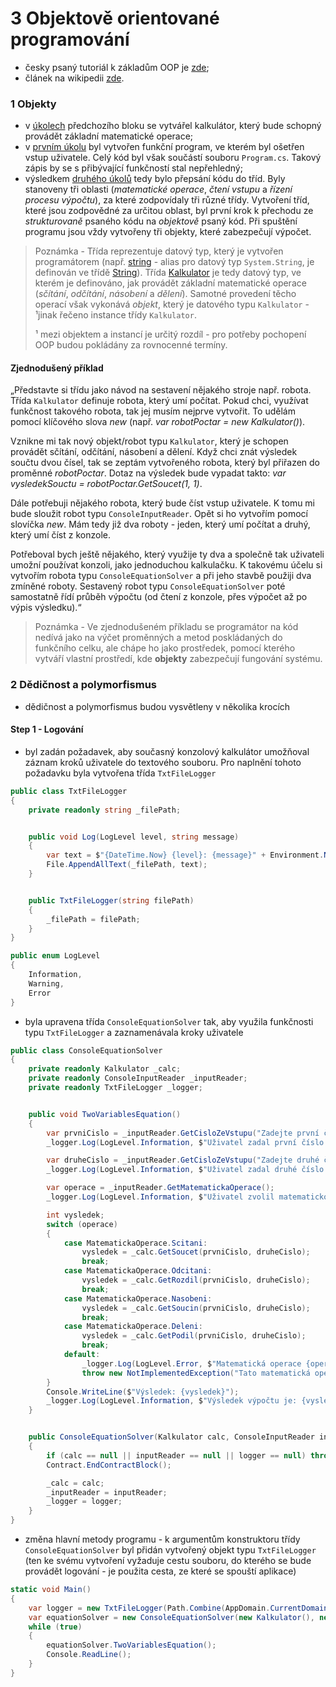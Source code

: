 ﻿3 Objektově orientované programování
====================================

* česky psaný tutoriál k základům OOP je [zde](http://www.itnetwork.cz/csharp/oop);
* článek na wikipedii [zde](https://cs.wikipedia.org/wiki/Objektov%C4%9B_orientovan%C3%A9_programov%C3%A1n%C3%AD).

### 1 Objekty
* v [úkolech](https://github.com/jezekt/SkoleniCS/tree/master/Zaklady/02_Zaklady_CS/Ukoly) předchozího bloku se vytvářel kalkulátor, který bude schopný provádět základní matematické operace;
* v [prvním úkolu](https://github.com/jezekt/SkoleniCS/tree/master/Zaklady/02_Zaklady_CS/Ukoly/Ukol_1_Kalkulator#Úkol-č-1---kalkulátor) byl vytvořen funkční program, ve kterém byl ošetřen vstup uživatele. Celý kód byl však součástí souboru `Program.cs`. Takový zápis by se s přibývající funkčností stal nepřehledný;
* výsledkem [druhého úkolů](https://github.com/jezekt/SkoleniCS/tree/master/Zaklady/02_Zaklady_CS/Ukoly/Ukol_2_Trida_Kalkulator#Úkol-č-2---třída-kalkulátor) tedy bylo přepsání kódu do tříd. Byly stanoveny tři oblasti (*matematické operace*, *čtení vstupu* a *řízení procesu výpočtu*), za které zodpovídaly tři různé třídy. Vytvoření tříd, které jsou zodpovědné za určitou oblast, byl první krok k přechodu ze *strukturovaně* psaného kódu na *objektově* psaný kód. Při spuštění programu jsou vždy vytvořeny tři objekty, které zabezpečují výpočet.

>Poznámka - Třída reprezentuje datový typ, který je vytvořen programátorem (např. [string](https://msdn.microsoft.com/en-us/library/362314fe.aspx) - alias pro datový typ `System.String`, je definován ve třídě [String](https://msdn.microsoft.com/en-us/library/system.string.aspx)). Třída [Kalkulator](https://github.com/jezekt/SkoleniCS/tree/master/Zaklady/02_Zaklady_CS/Ukoly/Ukol_2_Trida_Kalkulator#třída-kalkulátor) je tedy datový typ, ve kterém je definováno, jak provádět základní matematické operace (*sčítání*, *odčítání*, *násobení* a *dělení*). Samotné provedení těcho operací však vykonává *objekt*, který je datového typu `Kalkulator` - ¹jinak řečeno instance třídy `Kalkulator`.
>
>¹ mezi objektem a instancí je určitý rozdíl - pro potřeby pochopení OOP budou pokládány za rovnocenné termíny.


#### Zjednodušený příklad
„Představte si třídu jako návod na sestavení nějakého stroje např. robota. Třída `Kalkulator` definuje robota, který umí počítat. Pokud chci, využívat funkčnost takového robota, tak jej musím nejprve vytvořit. To udělám pomocí klíčového slova *new* (např. *var robotPoctar = new Kalkulator()*). 

Vznikne mi tak nový objekt/robot typu `Kalkulator`, který je schopen provádět sčítání, odčítání, násobení a dělení. Když chci znát výsledek součtu dvou čísel, tak se zeptám vytvořeného robota, který byl přiřazen do proměnné *robotPoctar*. Dotaz na výsledek bude vypadat takto: *var vysledekSouctu = robotPoctar.GetSoucet(1, 1)*. 

Dále potřebuji nějakého robota, který bude číst vstup uživatele. K tomu mi bude sloužit robot typu `ConsoleInputReader`. Opět si ho vytvořím pomocí slovíčka *new*. Mám tedy již dva roboty - jeden, který umí počítat a druhý, který umí číst z konzole. 

Potřeboval bych ještě nějakého, který využije ty dva a společně tak uživateli umožní používat konzoli, jako jednoduchou kalkulačku. K takovému účelu si vytvořím robota typu `ConsoleEquationSolver` a při jeho stavbě použiji dva zmíněné roboty. Sestavený robot typu `ConsoleEquationSolver` poté samostatně řídí průběh výpočtu (od čtení z konzole, přes výpočet až po výpis výsledku).“

>Poznámka - Ve zjednodušeném příkladu se programátor na kód nedívá jako na výčet proměnných a metod poskládaných do funkčního celku, ale chápe ho jako prostředek, pomocí kterého vytváří vlastní prostředí, kde **objekty** zabezpečují fungování systému.

### 2 Dědičnost a polymorfismus
* dědičnost a polymorfismus budou vysvětleny v několika krocích

#### Step 1 - Logování
* byl zadán požadavek, aby současný konzolový kalkulátor umožňoval záznam kroků uživatele do textového souboru. Pro naplnění tohoto požadavku byla vytvořena třída `TxtFileLogger`

```c#
public class TxtFileLogger
{
    private readonly string _filePath;


    public void Log(LogLevel level, string message)
    {
        var text = $"{DateTime.Now} {level}: {message}" + Environment.NewLine;
        File.AppendAllText(_filePath, text);
    }


    public TxtFileLogger(string filePath)
    {
        _filePath = filePath;
    }
}
```

```c#
public enum LogLevel
{
    Information,
    Warning,
    Error
}
```

* byla upravena třída `ConsoleEquationSolver` tak, aby využila funkčnosti typu `TxtFileLogger` a zaznamenávala kroky uživatele

```c#
public class ConsoleEquationSolver
{
    private readonly Kalkulator _calc;
    private readonly ConsoleInputReader _inputReader;
    private readonly TxtFileLogger _logger;


    public void TwoVariablesEquation()
    {
        var prvniCislo = _inputReader.GetCisloZeVstupu("Zadejte první číslo:");
        _logger.Log(LogLevel.Information, $"Uživatel zadal první číslo: {prvniCislo}");

        var druheCislo = _inputReader.GetCisloZeVstupu("Zadejte druhé číslo:");
        _logger.Log(LogLevel.Information, $"Uživatel zadal druhé číslo: {druheCislo}");

        var operace = _inputReader.GetMatematickaOperace();
        _logger.Log(LogLevel.Information, $"Uživatel zvolil matematickou operaci: {operace}");

        int vysledek;
        switch (operace)
        {
            case MatematickaOperace.Scitani:
                vysledek = _calc.GetSoucet(prvniCislo, druheCislo);
                break;
            case MatematickaOperace.Odcitani:
                vysledek = _calc.GetRozdil(prvniCislo, druheCislo);
                break;
            case MatematickaOperace.Nasobeni:
                vysledek = _calc.GetSoucin(prvniCislo, druheCislo);
                break;
            case MatematickaOperace.Deleni:
                vysledek = _calc.GetPodil(prvniCislo, druheCislo);
                break;
            default:
                _logger.Log(LogLevel.Error, $"Matematická operace {operace} není implementována.");
                throw new NotImplementedException("Tato matematická operace není implementována.");
        }
        Console.WriteLine($"Výsledek: {vysledek}");
        _logger.Log(LogLevel.Information, $"Výsledek výpočtu je: {vysledek}");
    }


    public ConsoleEquationSolver(Kalkulator calc, ConsoleInputReader inputReader, TxtFileLogger logger)
    {
        if (calc == null || inputReader == null || logger == null) throw new ArgumentNullException(); // kontrola argumentů konstruktoru
        Contract.EndContractBlock();

        _calc = calc;
        _inputReader = inputReader;
        _logger = logger;
    }
}
```

* změna hlavní metody programu - k argumentům konstruktoru třídy `ConsoleEquationSolver` byl přidán vytvořený objekt typu `TxtFileLogger` (ten ke svému vytvoření vyžaduje cestu souboru, do kterého se bude provádět logování - je použita cesta, ze které se spouští aplikace)

```c#
static void Main()
{
    var logger = new TxtFileLogger(Path.Combine(AppDomain.CurrentDomain.BaseDirectory, "log.txt"));
    var equationSolver = new ConsoleEquationSolver(new Kalkulator(), new ConsoleInputReader(), logger);
    while (true)
    {
        equationSolver.TwoVariablesEquation();
        Console.ReadLine();
    }
}
```